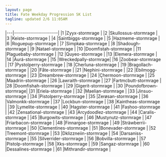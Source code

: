 ```yaml
---
layout: page
title: Fate Weekday Progression SK List
tagline: updated 2/6 11:05AM
---
```


|---|----------------------|
|1  |Zyyx-stormrage        |
|2  |Skullossus-stormrage  |
|3  |Keiste-stormrage      |
|4  |Saintbiggs-stormrage  |
|5  |Hazmeme-stormrage     |
|6  |Roguepup-stormrage    |
|7  |Simpkøa-stormrage     |
|8  |Shadough-stormrage    |
|9  |Natael-stormrage      |
|10 |Doomfistah-stormrage  |
|11 |Plaguebaby-stormrage  |
|12 |Quyeo-stormrage       |
|13 |Elemera-stormrage     |
|14 |Àurá-stormrage        |
|15 |Wreckedpally-stormrage|
|16 |Zoobear-stormrage     |
|17 |Pystolperry-stormrage |
|18 |Cherluna-stormrage    |
|19 |Bragollach-stormrage  |
|20 |Fåte-stormrage        |
|21 |Nephini-stormrage     |
|22 |Ebilmogg-stormrage    |
|23 |Dreambrew-stormrage   |
|24 |Çhermoon-stormrage    |
|25 |Maadrin-stormrage     |
|26 |Lawraith-stormrage    |
|27 |Fartmcbutt-stormrage  |
|28 |Doomfishah-stormrage  |
|29 |Gigerit-stormrage     |
|30 |Poundofbrown-stormrage|
|31 |Eriela-stormrage      |
|32 |Maelian-stormrage     |
|33 |Jinsuo-stormrage      |
|34 |Pistolperry-stormrage |
|35 |Zerøsan-stormrage     |
|36 |Valmonkk-stormrage    |
|37 |Lockbun-stormrage     |
|38 |Kaintheas-stormrage   |
|39 |Lymelite-stormrage    |
|40 |Hagster-stormrage     |
|41 |Fashoo-stormrage      |
|42 |Zensational-stormrage |
|43 |Arcydoodlez-stormrage |
|44 |Caralis-stormrage     |
|45 |Burgowits-stormrage   |
|46 |Mustynutz-stormrage   |
|47 |Friarbacon-stormrage  |
|48 |Finnargoe-stormrage   |
|49 |Sträwberrii-stormrage |
|50 |Clementines-stormrage |
|51 |Bonevader-stormrage   |
|52 |Treemont-stormrage    |
|53 |Dklizzneiin-stormrage |
|54 |Darsaniss-stormrage   |
|55 |Silverrider-stormrage |
|56 |Bobvilla-stormrage    |
|57 |Pistolp-stormrage     |
|58 |Xks-stormrage         |
|59 |Sangaz-stormrage      |
|60 |Dessalines-stormrage  |
|61 |Mìthrandìr-stormrage  |
